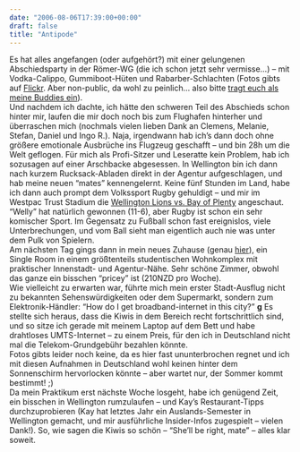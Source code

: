 ```yaml
---
date: "2006-08-06T17:39:00+00:00"
draft: false
title: "Antipode"
---
```

Es hat alles angefangen (oder aufgehört?) mit einer gelungenen
Abschiedsparty in der Römer-WG (die ich schon jetzt sehr vermisse…)
– mit Vodka-Calippo, Gummiboot-Hüten und Rabarber-Schlachten (Fotos
gibts auf
[Flickr](http://flickr.com/photos/chillu/sets/72157594218784719/).
Aber non-public, da wohl zu peinlich… also bitte
[tragt euch als meine Buddies ein](http://flickr.com/signup/)).   
Und nachdem ich dachte, ich hätte den schweren Teil des Abschieds
schon hinter mir, laufen die mir doch noch bis zum Flughafen
hinterher und überraschen mich (nochmals vielen lieben Dank an
Clemens, Melanie, Stefan, Daniel und Ingo R.). Naja, irgendwann hab
ich’s dann doch ohne größere emotionale Ausbrüche ins Flugzeug
geschafft – und bin 28h um die Welt geflogen. Für mich als
Profi-Sitzer und Leseratte kein Problem, hab ich sozusagen auf
einer Arschbacke abgesessen. In Wellington bin ich dann nach kurzem
Rucksack-Abladen direkt in der Agentur aufgeschlagen, und hab meine
neuen “mates” kennengelernt. Keine fünf Stunden im Land, habe ich
dann auch prompt dem Volkssport Rugby gehuldigt – und mir im
Westpac Trust Stadium die
[Wellington Lions vs. Bay of Plenty](http://www.nzherald.co.nz/category/story.cfm?c_id=80&objectid=10394660)
angeschaut. “Welly” hat natürlich gewonnen (11-6), aber Rugby ist
schon ein sehr komischer Sport. Im Gegensatz zu Fußball schon fast
ereignislos, viele Unterbrechungen, und vom Ball sieht man
eigentlich auch nie was unter dem Pulk von Spielern.   
Am nächsten Tag gings dann in mein neues Zuhause (genau
[hier](http://www.zoomin.co.nz/nz/wellington/wellington+central/taranaki+street/217/)),
ein Single Room in einem größtenteils studentischen Wohnkomplex mit
praktischer Innenstadt- und Agentur-Nähe. Sehr schöne Zimmer,
obwohl das ganze ein bisschen “pricey” ist (210NZD pro Woche).   
Wie vielleicht zu erwarten war, führte mich mein erster
Stadt-Ausflug nicht zu bekannten Sehenswürdigkeiten oder dem
Supermarkt, sondern zum Elektronik-Händler: “How do I get
broadband-internet in this city?” **g** Es stellte sich heraus,
dass die Kiwis in dem Bereich recht fortschrittlich sind, und so
sitze ich gerade mit meinem Laptop auf dem Bett und habe drahtloses
UMTS-Internet – zu einem Preis, für den ich in Deutschland nicht
mal die Telekom-Grundgebühr bezahlen könnte.   
Fotos gibts leider noch keine, da es hier fast ununterbrochen
regnet und ich mit diesen Aufnahmen in Deutschland wohl keinen
hinter dem Sonnenschirm hervorlocken könnte – aber wartet nur, der
Sommer kommt bestimmt! ;)   
Da mein Praktikum erst nächste Woche losgeht, habe ich genügend
Zeit, ein bisschen in Wellington rumzulaufen – und Kay’s
Restaurant-Tipps durchzuprobieren (Kay hat letztes Jahr ein
Auslands-Semester in Wellington gemacht, und mir ausführliche
Insider-Infos zugespielt – vielen Dank!). So, wie sagen die Kiwis
so schön – “She’ll be right, mate” – alles klar soweit.




